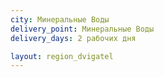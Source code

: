 ```yaml
---
city: Минеральные Воды
delivery_point: Минеральные Воды
delivery_days: 2 рабочих дня

layout: region_dvigatel
---
```

